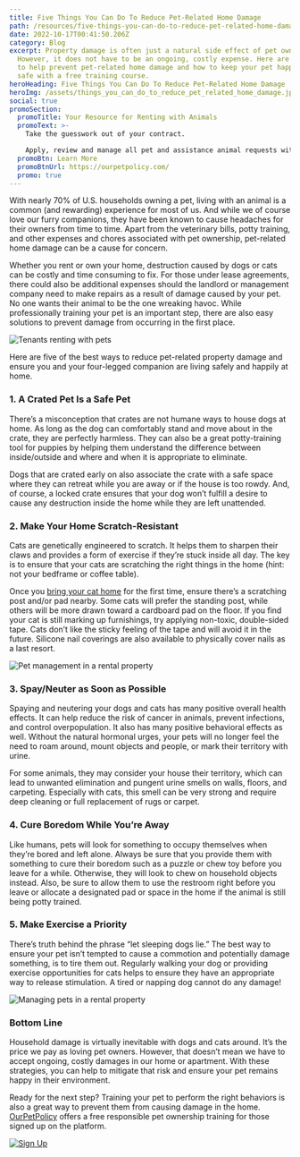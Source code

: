 ```yaml
---
title: Five Things You Can Do To Reduce Pet-Related Home Damage
path: /resources/five-things-you-can-do-to-reduce-pet-related-home-damage
date: 2022-10-17T00:41:50.206Z
category: Blog
excerpt: Property damage is often just a natural side effect of pet ownership.
  However, it does not have to be an ongoing, costly expense. Here are five ways
  to help prevent pet-related home damage and how to keep your pet happy and
  safe with a free training course.
heroHeading: Five Things You Can Do To Reduce Pet-Related Home Damage
heroImg: /assets/things_you_can_do_to_reduce_pet_related_home_damage.jpg
social: true
promoSection:
  promoTitle: Your Resource for Renting with Animals
  promoText: >-
    Take the guesswork out of your contract. 

    Apply, review and manage all pet and assistance animal requests with ease at your rental. 
  promoBtn: Learn More
  promoBtnUrl: https://ourpetpolicy.com/
  promo: true
---
```

With nearly 70% of U.S. households owning a pet, living with an animal is a common (and rewarding) experience for most of us. And while we of course love our furry companions, they have been known to cause headaches for their owners from time to time. Apart from the veterinary bills, potty training, and other expenses and chores associated with pet ownership, pet-related home damage can be a cause for concern.

Whether you rent or own your home, destruction caused by dogs or cats can be costly and time consuming to fix. For those under lease agreements, there could also be additional expenses should the landlord or management company need to make repairs as a result of damage caused by your pet. No one wants their animal to be the one wreaking havoc. While professionally training your pet is an important step, there are also easy solutions to prevent damage from occurring in the first place.

![Tenants renting with pets](/assets/pet_related_home_damage_can_be_a_cause_for_concern.png)

Here are five of the best ways to reduce pet-related property damage and ensure you and your four-legged companion are living safely and happily at home.

### 1. A Crated Pet Is a Safe Pet

There’s a misconception that crates are not humane ways to house dogs at home. As long as the dog can comfortably stand and move about in the crate, they are perfectly harmless. They can also be a great potty-training tool for puppies by helping them understand the difference between inside/outside and where and when it is appropriate to eliminate.

Dogs that are crated early on also associate the crate with a safe space where they can retreat while you are away or if the house is too rowdy. And, of course, a locked crate ensures that your dog won’t fulfill a desire to cause any destruction inside the home while they are left unattended. 

### 2. Make Your Home Scratch-Resistant

Cats are genetically engineered to scratch. It helps them to sharpen their claws and provides a form of exercise if they’re stuck inside all day. The key is to ensure that your cats are scratching the right things in the home (hint: not your bedframe or coffee table). 

Once you [bring your cat home](https://ourpetpolicy.com/resources/bringing-an-animal-home/) for the first time, ensure there’s a scratching post and/or pad nearby. Some cats will prefer the standing post, while others will be more drawn toward a cardboard pad on the floor. If you find your cat is still marking up furnishings, try applying non-toxic, double-sided tape. Cats don’t like the sticky feeling of the tape and will avoid it in the future. Silicone nail coverings are also available to physically cover nails as a last resort. 

![Pet management in a rental property](/assets/best_ways_to_reduce_pet_related_property_damage.png)

### 3. Spay/Neuter as Soon as Possible

Spaying and neutering your dogs and cats has many positive overall health effects. It can help reduce the risk of cancer in animals, prevent infections, and control overpopulation. It also has many positive behavioral effects as well. Without the natural hormonal urges, your pets will no longer feel the need to roam around, mount objects and people, or mark their territory with urine.

For some animals, they may consider your house their territory, which can lead to unwanted elimination and pungent urine smells on walls, floors, and carpeting. Especially with cats, this smell can be very strong and require deep cleaning or full replacement of rugs or carpet. 

### 4. Cure Boredom While You’re Away

Like humans, pets will look for something to occupy themselves when they’re bored and left alone. Always be sure that you provide them with something to cure their boredom such as a puzzle or chew toy before you leave for a while. Otherwise, they will look to chew on household objects instead. Also, be sure to allow them to use the restroom right before you leave or allocate a designated pad or space in the home if the animal is still being potty trained.

### 5. Make Exercise a Priority

There’s truth behind the phrase “let sleeping dogs lie.” The best way to ensure your pet isn’t tempted to cause a commotion and potentially damage something, is to tire them out. Regularly walking your dog or providing exercise opportunities for cats helps to ensure they have an appropriate way to release stimulation. A tired or napping dog cannot do any damage!

![Managing pets in a rental property](/assets/ways_to_reduce_pet_related_property_damage.png)

### Bottom Line

Household damage is virtually inevitable with dogs and cats around. It’s the price we pay as loving pet owners. However, that doesn’t mean we have to accept ongoing, costly damages in our home or apartment. With these strategies, you can help to mitigate that risk and ensure your pet remains happy in their environment. 

Ready for the next step? Training your pet to perform the right behaviors is also a great way to prevent them from causing damage in the home. [OurPetPolicy](https://ourpetpolicy.com/) offers a free responsible pet ownership training for those signed up on the platform.

[![Sign Up](/assets/free_pet_ownership_training.png "Sign Up")](https://resident.ourpetpolicy.com/signup)